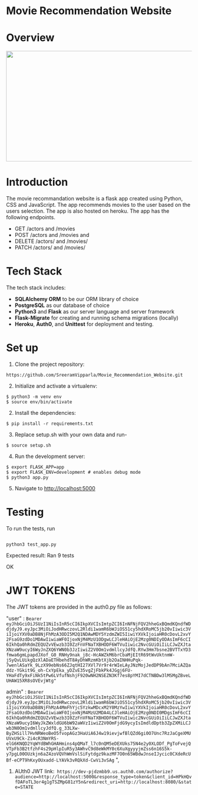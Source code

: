 # Movie Recommendation Website

# Overview

<img src="https://user-images.githubusercontent.com/86887626/144294235-74c94b42-ecea-4991-8093-d2205f83d18d.jpg" width="1000" height="300">

# Introduction

The movie recommandation website is a flask app created using Python, CSS and JavaScript. The app recommends movies to the user based on the users selection. The app is also hosted on heroku.
The app has the following endpoints.

- GET /actors and /movies
- POST /actors and /movies and
- DELETE /actors/ and /movies/
- PATCH /actors/ and /movies/

# Tech Stack

The tech stack includes:

- **SQLAlchemy ORM** to be our ORM library of choice
- **PostgreSQL** as our database of choice
- **Python3** and **Flask** as our server language and server framework
- **Flask-Migrate** for creating and running schema migrations (locally)
- **Heroku**, **Auth0**, and **Unittest** for deployment and testing.

# Set up

1. Clone the project repository:

```
https://github.com/SreeramVipparla/Movie_Recommendation_Website.git
```

2. Initialize and activate a virtualenv:

```
$ python3 -m venv env
$ source env/bin/activate
```

2. Install the dependencies:

```
$ pip install -r requirements.txt
```

3. Replace setup.sh with your own data and run-

```
$ source setup.sh
```

4. Run the development server:

```
$ export FLASK_APP=app
$ export FLASK_ENV=development # enables debug mode
$ python3 app.py
```

5. Navigate to [http://localhost:5000](http://localhost:5000)

# Testing

To run the tests, run

```

python3 test_app.py

```

Expected result:
Ran 9 tests

OK

# JWT TOKENS

The JWT tokens are provided in the auth0.py file as follows:

"user" : `Bearer eyJhbGciOiJSUzI1NiIsInR5cCI6IkpXVCIsImtpZCI6InNFNjFQV2hheGxBQmdKQndfWDdjdyJ9.eyJpc3MiOiJodHRwczovL2Rldi1wamR6bWJiOS51cy5hdXRoMC5jb20vIiwic3ViIjoiYXV0aDB8NjFhMzA3ODI5M2Q1NDAwMDY5YzdmZWI5IiwiYXVkIjoiaHR0cDovL2xvY2FsaG9zdDo1MDAwIiwiaWF0IjoxNjM4MzU1ODgwLCJleHAiOjE2Mzg0NDIyODAsImF6cCI6IkhQa0hRdmZEQUZvVEwzb3I0ZzFnVFNaTXBHODF6WTVuIiwic2NvcGUiOiIiLCJwZXJtaXNzaW9ucyI6WyJnZXQ6YWN0b3JzIiwiZ2V0Om1vdmllcyJdfQ.RYw3Hm7bsne2BVTTxYD3fmwa6gmLpapdJXof_G0_RNHy9nak_j8c-HcAWZkM6brCbaMjEItR69tWvUktnmW-jSyQvLUikgQzXlADaETHbehdT8AyDhWRzmKbtXjb2OaINHHuPqk-7wenlASaYk_9LzX99ebNs66ZJqtHI27XVl7Vr9r4rWIeLAyJNzMojJedDP9bAn7MciAZQaddz-YGkit9G_oh-CxYpEka_yDZvE35vgZjFbkPk4JGgj6FU-YHaFdTy9xFiNk5tPw6LVfufNshjF920wNH2NSEZN3Kf7es8pYMI7dCTNBDw3lMSMgZBveLUHAW15XR8sOVEvjWtg"`

admin" : `Bearer eyJhbGciOiJSUzI1NiIsInR5cCI6IkpXVCIsImtpZCI6InNFNjFQV2hheGxBQmdKQndfWDdjdyJ9.eyJpc3MiOiJodHRwczovL2Rldi1wamR6bWJiOS51cy5hdXRoMC5jb20vIiwic3ViIjoiYXV0aDB8NjFhMzA4MmFhYjc5YzkwMDcxM2Y0MzYwIiwiYXVkIjoiaHR0cDovL2xvY2FsaG9zdDo1MDAwIiwiaWF0IjoxNjM4MzU2MDA4LCJleHAiOjE2Mzg0NDI0MDgsImF6cCI6IkhQa0hRdmZEQUZvVEwzb3I0ZzFnVFNaTXBHODF6WTVuIiwic2NvcGUiOiIiLCJwZXJtaXNzaW9ucyI6WyJkZWxldGU6bW92aWVzIiwiZ2V0OmFjdG9ycyIsImdldDptb3ZpZXMiLCJwb3N0Om1vdmllcyJdfQ.g_33LXw-ByZHSill7HvNRWeoBeO5fvopAGz3HaUiA6J4w19ievjwfBlQZd6gi0O7Unc7RzJaCgeXMUUVxU9Ck-Zi4cR3NmYRS-elG6KNQD2YqWYdBWhGHAHmins4pQMaT_l7c0nQM5eDEXUks75N4e2y0XLODf_PgToFvejQVTpFb3B2tfzhF4s29pHlpIuR5y3AWhvC9d8eWkMY0c6XuXgyyyjmZss6n16S5k-y7pgL00OUzkjn6aZ4zoVQVhWmVslSiFytdgz9kazMF7O0n65WBdwJnseIJycic0CXdeRcUBf-eCPT9hKxyOUxadd-LYAVk3vRQkXd-CwVi3vSAg`
",

1. AUth0 JWT link:` https://dev-pjdzmbb9.us.auth0.com/authorize?audience=http://localhost:5000&response_type=token&client_id=HPkHQvfDAFoTL3or4g1gTSZMpG81zY5n&redirect_uri=http://localhost:8080/&state=STATE`
